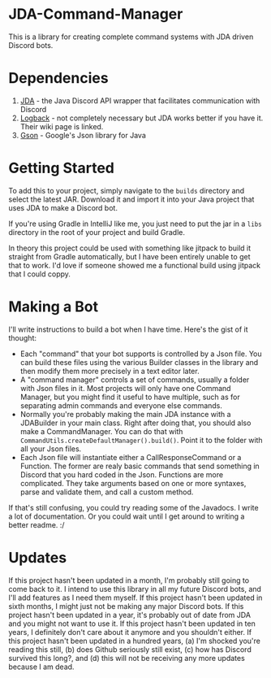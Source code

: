 # JDA-Command-Manager
This is a library for creating complete command systems with JDA driven Discord bots.

# Dependencies

1. [JDA](https://github.com/DV8FromTheWorld/JDA/) - the Java Discord API wrapper that facilitates communication with Discord
2. [Logback](https://github.com/DV8FromTheWorld/JDA/wiki/Logging-Setup) - not completely necessary but JDA works better if you have it. Their wiki page is linked.
3. [Gson](https://github.com/google/gson) - Google's Json library for Java

# Getting Started

To add this to your project, simply navigate to the `builds` directory and select the latest JAR. Download it and import it into your Java project that uses JDA to make a Discord bot.

If you're using Gradle in IntelliJ like me, you just need to put the jar in a `libs` directory in the root of your project and build Gradle.

In theory this project could be used with something like jitpack to build it straight from Gradle automatically, but I have been entirely unable to get that to work. I'd love if someone showed me a functional build using jitpack that I could coppy.

# Making a Bot

I'll write instructions to build a bot when I have time. Here's the gist of it thought:

- Each "command" that your bot supports is controlled by a Json file. You can build these files using the various Builder classes in the library and then modify them more precisely in a text editor later.
- A "command manager" controls a set of commands, usually a folder with Json files in it. Most projects will only have one Command Manager, but you might find it useful to have multiple, such as for separating admin commands and everyone else commands.
- Normally you're probably making the main JDA instance with a JDABuilder in your main class. Right after doing that, you should also make a CommandManager. You can do that with `CommandUtils.createDefaultManager().build()`. Point it to the folder with all your Json files.
- Each Json file will instantiate either a CallResponseCommand or a Function. The former are realy basic commands that send something in Discord that you hard coded in the Json. Functions are more complicated. They take arguments based on one or more syntaxes, parse and validate them, and call a custom method.

If that's still confusing, you could try reading some of the Javadocs. I write a lot of documentation. Or you could wait until I get around to writing a better readme. :/

# Updates

If this project hasn't been updated in a month, I'm probably still going to come back to it. I intend to use this library in all my future Discord bots, and I'll add features as I need them myself. If this project hasn't been updated in sixth months, I might just not be making any major Discord bots. If this project hasn't been updated in a year, it's probably out of date from JDA and you might not want to use it. If this project hasn't been updated in ten years, I definitely don't care about it anymore and you shouldn't either. If this project hasn't been updated in a hundred years, (a) I'm shocked you're reading this still, (b) does Github seriously still exist, (c) how has Discord survived this long?, and (d) this will not be receiving any more updates because I am dead.
